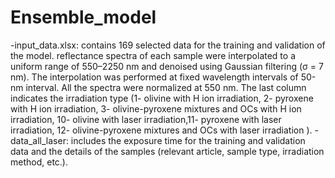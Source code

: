 # Ensemble_model

-input_data.xlsx: contains 169 selected data for the training and validation of the model. reflectance spectra of each sample were interpolated to a uniform range of 550–2250 nm and denoised using Gaussian filtering (σ = 7 nm). The interpolation was performed at fixed wavelength intervals of 50-nm interval. All the spectra were normalized at 550 nm. The last column indicates the irradiation type (1- olivine with H ion irradiation, 2- pyroxene with H ion irradiation, 3- olivine-pyroxene mixtures and OCs with H ion irradiation, 10- olivine with laser irradiation,11- pyroxene with laser irradiation, 12- olivine-pyroxene mixtures and OCs with laser irradiation ).
-data_all_laser: includes the exposure time for the training and validation data and the details of the samples (relevant article, sample type, irradiation method, etc.).

